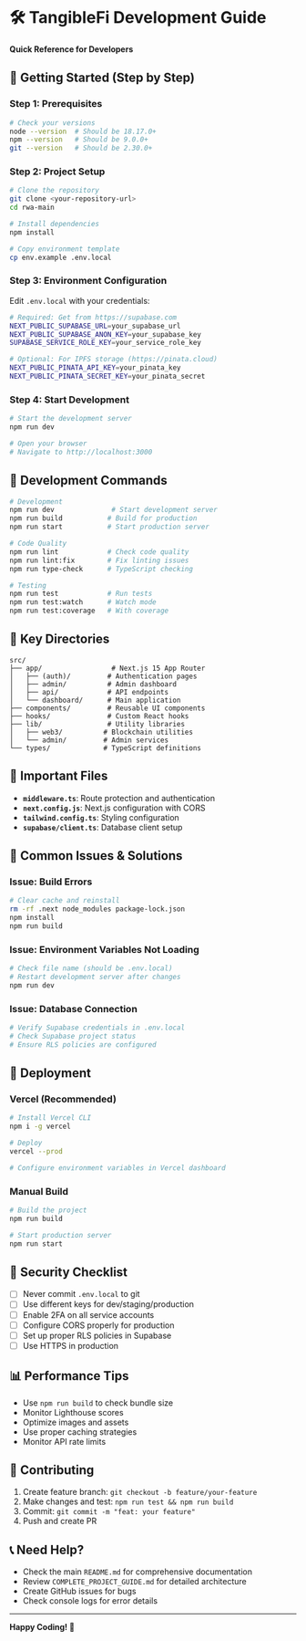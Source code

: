 # 🛠️ TangibleFi Development Guide

**Quick Reference for Developers**

## 🚀 Getting Started (Step by Step)

### Step 1: Prerequisites

```bash
# Check your versions
node --version  # Should be 18.17.0+
npm --version   # Should be 9.0.0+
git --version   # Should be 2.30.0+
```

### Step 2: Project Setup

```bash
# Clone the repository
git clone <your-repository-url>
cd rwa-main

# Install dependencies
npm install

# Copy environment template
cp env.example .env.local
```

### Step 3: Environment Configuration

Edit `.env.local` with your credentials:

```bash
# Required: Get from https://supabase.com
NEXT_PUBLIC_SUPABASE_URL=your_supabase_url
NEXT_PUBLIC_SUPABASE_ANON_KEY=your_supabase_key
SUPABASE_SERVICE_ROLE_KEY=your_service_role_key

# Optional: For IPFS storage (https://pinata.cloud)
NEXT_PUBLIC_PINATA_API_KEY=your_pinata_key
NEXT_PUBLIC_PINATA_SECRET_KEY=your_pinata_secret
```

### Step 4: Start Development

```bash
# Start the development server
npm run dev

# Open your browser
# Navigate to http://localhost:3000
```

## 🔧 Development Commands

```bash
# Development
npm run dev              # Start development server
npm run build           # Build for production
npm run start           # Start production server

# Code Quality
npm run lint            # Check code quality
npm run lint:fix        # Fix linting issues
npm run type-check      # TypeScript checking

# Testing
npm run test            # Run tests
npm run test:watch      # Watch mode
npm run test:coverage   # With coverage
```

## 📁 Key Directories

```
src/
├── app/                 # Next.js 15 App Router
│   ├── (auth)/         # Authentication pages
│   ├── admin/          # Admin dashboard
│   ├── api/            # API endpoints
│   └── dashboard/      # Main application
├── components/         # Reusable UI components
├── hooks/              # Custom React hooks
├── lib/                # Utility libraries
│   ├── web3/          # Blockchain utilities
│   └── admin/         # Admin services
└── types/             # TypeScript definitions
```

## 🔗 Important Files

- **`middleware.ts`**: Route protection and authentication
- **`next.config.js`**: Next.js configuration with CORS
- **`tailwind.config.ts`**: Styling configuration
- **`supabase/client.ts`**: Database client setup

## 🐛 Common Issues & Solutions

### Issue: Build Errors

```bash
# Clear cache and reinstall
rm -rf .next node_modules package-lock.json
npm install
npm run build
```

### Issue: Environment Variables Not Loading

```bash
# Check file name (should be .env.local)
# Restart development server after changes
npm run dev
```

### Issue: Database Connection

```bash
# Verify Supabase credentials in .env.local
# Check Supabase project status
# Ensure RLS policies are configured
```

## 🚀 Deployment

### Vercel (Recommended)

```bash
# Install Vercel CLI
npm i -g vercel

# Deploy
vercel --prod

# Configure environment variables in Vercel dashboard
```

### Manual Build

```bash
# Build the project
npm run build

# Start production server
npm run start
```

## 🔐 Security Checklist

- [ ] Never commit `.env.local` to git
- [ ] Use different keys for dev/staging/production
- [ ] Enable 2FA on all service accounts
- [ ] Configure CORS properly for production
- [ ] Set up proper RLS policies in Supabase
- [ ] Use HTTPS in production

## 📊 Performance Tips

- Use `npm run build` to check bundle size
- Monitor Lighthouse scores
- Optimize images and assets
- Use proper caching strategies
- Monitor API rate limits

## 🤝 Contributing

1. Create feature branch: `git checkout -b feature/your-feature`
2. Make changes and test: `npm run test && npm run build`
3. Commit: `git commit -m "feat: your feature"`
4. Push and create PR

## 📞 Need Help?

- Check the main `README.md` for comprehensive documentation
- Review `COMPLETE_PROJECT_GUIDE.md` for detailed architecture
- Create GitHub issues for bugs
- Check console logs for error details

---

**Happy Coding! 🚀**
